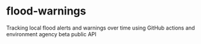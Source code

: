 # flood-warnings
Tracking local flood alerts and warnings over time using GitHub actions and environment agency beta public API
